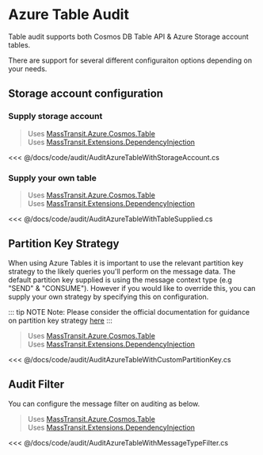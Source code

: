 # Azure Table Audit

Table audit supports both Cosmos DB Table API & Azure Storage account tables.

There are support for several different configuraiton options depending on your needs.

## Storage account configuration

### Supply storage account


> Uses [MassTransit.Azure.Cosmos.Table](https://nuget.org/packages/MassTransit.Azure.Cosmos.Table/)</br>
> Uses [MassTransit.Extensions.DependencyInjection](https://nuget.org/packages/MassTransit.Extensions.DependencyInjection/)

<<< @/docs/code/audit/AuditAzureTableWithStorageAccount.cs

### Supply your own table

> Uses [MassTransit.Azure.Cosmos.Table](https://nuget.org/packages/MassTransit.Azure.Cosmos.Table/)</br>
> Uses [MassTransit.Extensions.DependencyInjection](https://nuget.org/packages/MassTransit.Extensions.DependencyInjection/)


<<< @/docs/code/audit/AuditAzureTableWithTableSupplied.cs

## Partition Key Strategy

When using Azure Tables it is important to use the relevant partition key strategy to the likely queries you'll perform on the message data. The default partition key supplied is using the message context type (e.g "SEND" & "CONSUME"). However if you would like to override this, you can supply your own strategy by specifying this on configuration.

::: tip NOTE
Note: Please consider the official documentation for guidance on partition key strategy [here](https://docs.microsoft.com/en-us/rest/api/storageservices/designing-a-scalable-partitioning-strategy-for-azure-table-storage)
:::

> Uses [MassTransit.Azure.Cosmos.Table](https://nuget.org/packages/MassTransit.Azure.Cosmos.Table/)</br>
> Uses [MassTransit.Extensions.DependencyInjection](https://nuget.org/packages/MassTransit.Extensions.DependencyInjection/)


<<< @/docs/code/audit/AuditAzureTableWithCustomPartitionKey.cs

## Audit Filter

You can configure the message filter on auditing as below.

> Uses [MassTransit.Azure.Cosmos.Table](https://nuget.org/packages/MassTransit.Azure.Cosmos.Table/)</br>
> Uses [MassTransit.Extensions.DependencyInjection](https://nuget.org/packages/MassTransit.Extensions.DependencyInjection/)


<<< @/docs/code/audit/AuditAzureTableWithMessageTypeFilter.cs
